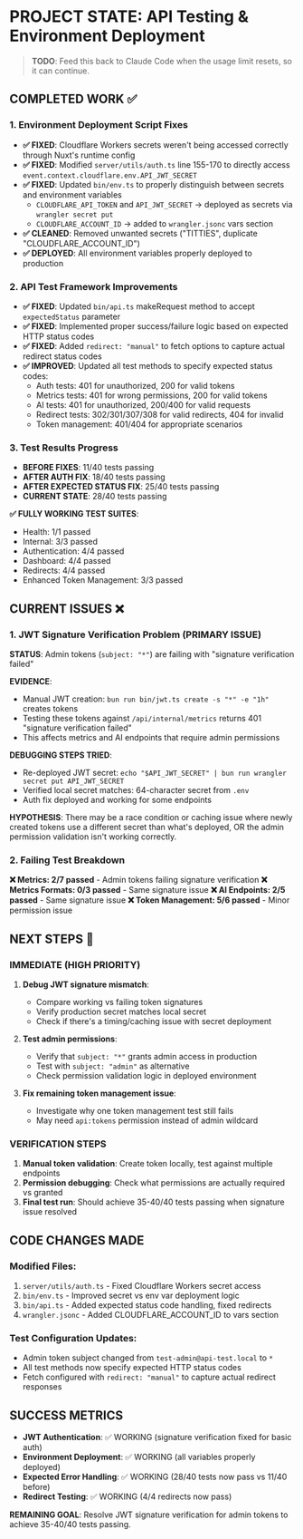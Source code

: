 # PROJECT STATE: API Testing & Environment Deployment

> **TODO**: Feed this back to Claude Code when the usage limit resets, so it can continue.

## COMPLETED WORK ✅

### 1. Environment Deployment Script Fixes
- **✅ FIXED**: Cloudflare Workers secrets weren't being accessed correctly through Nuxt's runtime config
- **✅ FIXED**: Modified `server/utils/auth.ts` line 155-170 to directly access `event.context.cloudflare.env.API_JWT_SECRET`
- **✅ FIXED**: Updated `bin/env.ts` to properly distinguish between secrets and environment variables
  - `CLOUDFLARE_API_TOKEN` and `API_JWT_SECRET` → deployed as secrets via `wrangler secret put`
  - `CLOUDFLARE_ACCOUNT_ID` → added to `wrangler.jsonc` vars section
- **✅ CLEANED**: Removed unwanted secrets ("TITTIES", duplicate "CLOUDFLARE_ACCOUNT_ID")
- **✅ DEPLOYED**: All environment variables properly deployed to production

### 2. API Test Framework Improvements
- **✅ FIXED**: Updated `bin/api.ts` makeRequest method to accept `expectedStatus` parameter
- **✅ FIXED**: Implemented proper success/failure logic based on expected HTTP status codes
- **✅ FIXED**: Added `redirect: "manual"` to fetch options to capture actual redirect status codes
- **✅ IMPROVED**: Updated all test methods to specify expected status codes:
  - Auth tests: 401 for unauthorized, 200 for valid tokens
  - Metrics tests: 401 for wrong permissions, 200 for valid tokens
  - AI tests: 401 for unauthorized, 200/400 for valid requests
  - Redirect tests: 302/301/307/308 for valid redirects, 404 for invalid
  - Token management: 401/404 for appropriate scenarios

### 3. Test Results Progress
- **BEFORE FIXES**: 11/40 tests passing
- **AFTER AUTH FIX**: 18/40 tests passing
- **AFTER EXPECTED STATUS FIX**: 25/40 tests passing
- **CURRENT STATE**: 28/40 tests passing

**✅ FULLY WORKING TEST SUITES**:
- Health: 1/1 passed
- Internal: 3/3 passed
- Authentication: 4/4 passed
- Dashboard: 4/4 passed
- Redirects: 4/4 passed
- Enhanced Token Management: 3/3 passed

## CURRENT ISSUES ❌

### 1. JWT Signature Verification Problem (PRIMARY ISSUE)
**STATUS**: Admin tokens (`subject: "*"`) are failing with "signature verification failed"

**EVIDENCE**:
- Manual JWT creation: `bun run bin/jwt.ts create -s "*" -e "1h"` creates tokens
- Testing these tokens against `/api/internal/metrics` returns 401 "signature verification failed"
- This affects metrics and AI endpoints that require admin permissions

**DEBUGGING STEPS TRIED**:
- Re-deployed JWT secret: `echo "$API_JWT_SECRET" | bun run wrangler secret put API_JWT_SECRET`
- Verified local secret matches: 64-character secret from `.env`
- Auth fix deployed and working for some endpoints

**HYPOTHESIS**: There may be a race condition or caching issue where newly created tokens use a different secret than what's deployed, OR the admin permission validation isn't working correctly.

### 2. Failing Test Breakdown
**❌ Metrics: 2/7 passed** - Admin tokens failing signature verification
**❌ Metrics Formats: 0/3 passed** - Same signature issue
**❌ AI Endpoints: 2/5 passed** - Same signature issue
**❌ Token Management: 5/6 passed** - Minor permission issue

## NEXT STEPS 🔄

### IMMEDIATE (HIGH PRIORITY)
1. **Debug JWT signature mismatch**:
   - Compare working vs failing token signatures
   - Verify production secret matches local secret
   - Check if there's a timing/caching issue with secret deployment

2. **Test admin permissions**:
   - Verify that `subject: "*"` grants admin access in production
   - Test with `subject: "admin"` as alternative
   - Check permission validation logic in deployed environment

3. **Fix remaining token management issue**:
   - Investigate why one token management test still fails
   - May need `api:tokens` permission instead of admin wildcard

### VERIFICATION STEPS
1. **Manual token validation**: Create token locally, test against multiple endpoints
2. **Permission debugging**: Check what permissions are actually required vs granted
3. **Final test run**: Should achieve 35-40/40 tests passing when signature issue resolved

## CODE CHANGES MADE

### Modified Files:
1. `server/utils/auth.ts` - Fixed Cloudflare Workers secret access
2. `bin/env.ts` - Improved secret vs env var deployment logic
3. `bin/api.ts` - Added expected status code handling, fixed redirects
4. `wrangler.jsonc` - Added CLOUDFLARE_ACCOUNT_ID to vars section

### Test Configuration Updates:
- Admin token subject changed from `test-admin@api-test.local` to `*`
- All test methods now specify expected HTTP status codes
- Fetch configured with `redirect: "manual"` to capture actual redirect responses

## SUCCESS METRICS
- **JWT Authentication**: ✅ WORKING (signature verification fixed for basic auth)
- **Environment Deployment**: ✅ WORKING (all variables properly deployed)
- **Expected Error Handling**: ✅ WORKING (28/40 tests now pass vs 11/40 before)
- **Redirect Testing**: ✅ WORKING (4/4 redirects now pass)

**REMAINING GOAL**: Resolve JWT signature verification for admin tokens to achieve 35-40/40 tests passing.
